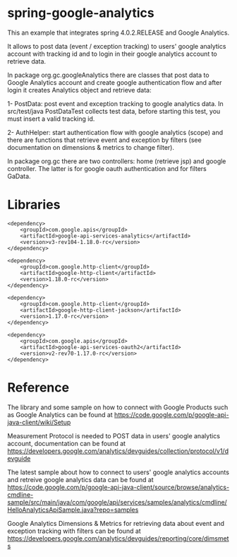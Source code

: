 spring-google-analytics
=======================

This an example that integrates spring 4.0.2.RELEASE and Google Analytics.

It allows to post data (event / exception tracking) to users' google analytics account with tracking id and 
to login in their google analytics account to retrieve data.

In package org.gc.googleAnalytics there are classes that post data to Google Analytics account and create google authentication flow and after login it creates Analytics object and retrieve data:

1- PostData: post event and exception tracking to google analytics data. 
   In src/test/java PostDataTest collects test data, before starting this test, you must insert a valid tracking id.

2- AuthHelper: start authentication flow with google analytics (scope) and there are functions that retrieve event      and exception by filters (see documentation on dimensions & metrics to change filter).

In package org.gc there are two controllers: home (retrieve jsp) and google controller.
The latter is for google oauth authentication and for filters GaData.

Libraries
=======================

```
<dependency>
	<groupId>com.google.apis</groupId>
	<artifactId>google-api-services-analytics</artifactId>
	<version>v3-rev104-1.18.0-rc</version>
</dependency>
		
<dependency>
	<groupId>com.google.http-client</groupId>
	<artifactId>google-http-client</artifactId>
	<version>1.18.0-rc</version>
</dependency>

<dependency>
	<groupId>com.google.http-client</groupId>
	<artifactId>google-http-client-jackson</artifactId>
	<version>1.17.0-rc</version>
</dependency>
		
<dependency>
	<groupId>com.google.apis</groupId>
	<artifactId>google-api-services-oauth2</artifactId>
	<version>v2-rev70-1.17.0-rc</version>
</dependency>
```

Reference
=======================
The library and some sample on how to connect with Google Products such as Google Analytics can be found at https://code.google.com/p/google-api-java-client/wiki/Setup

Measurement Protocol is needed to POST data in users' google analytics account, documentation can be found at https://developers.google.com/analytics/devguides/collection/protocol/v1/devguide

The latest sample about how to connect to users' google analytics accounts and retreive google analytics data can be found at https://code.google.com/p/google-api-java-client/source/browse/analytics-cmdline-sample/src/main/java/com/google/api/services/samples/analytics/cmdline/HelloAnalyticsApiSample.java?repo=samples

Google Analytics Dimensions & Metrics for retrieving data about event and exception tracking with filters can be found at https://developers.google.com/analytics/devguides/reporting/core/dimsmets


